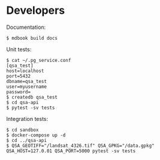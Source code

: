 # Developers

Documentation:

```` console
$ mdbook build docs
````

Unit tests:

```` console
$ cat ~/.pg_service.conf
[qsa_test]
host=localhost
port=5432
dbname=qsa_test
user=myusername
password=
$ createdb qsa_test
$ cd qsa-api
$ pytest -sv tests
````

Integration tests:

```` console
$ cd sandbox
$ docker-compose up -d
$ cd ../qsa-api
$ QSA_GEOTIFF="/landsat_4326.tif" QSA_GPKG="/data.gpkg" QSA_HOST=127.0.01 QSA_PORT=5000 pytest -sv tests
````
